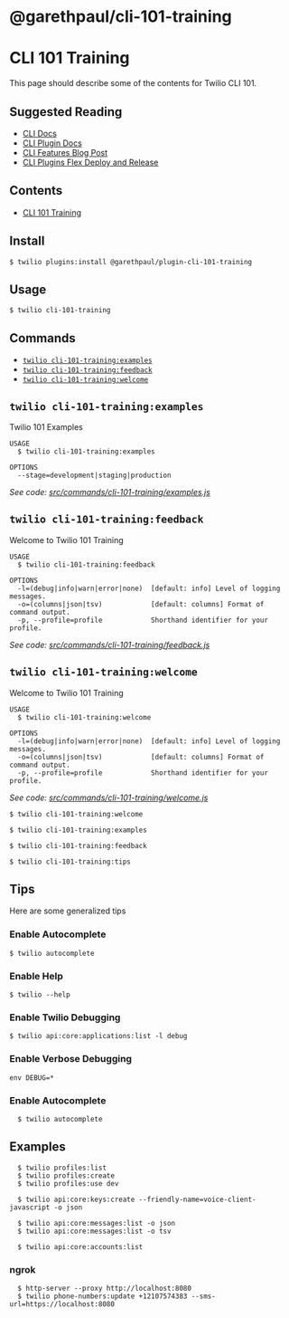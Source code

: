 @garethpaul/cli-101-training
========================

# CLI 101 Training

This page should describe some of the contents for Twilio CLI 101. 

## Suggested Reading

* [CLI Docs](https://www.twilio.com/docs/twilio-cli)
* [CLI Plugin Docs](https://www.twilio.com/docs/twilio-cli/plugins)
* [CLI Features Blog Post](https://www.twilio.com/blog/five-twilio-cli-features-you-should-know-about)
* [CLI Plugins Flex Deploy and Release](https://www.twilio.com/docs/flex/developer/plugins/cli/deploy-and-release)

## Contents

<!-- toc -->
* [CLI 101 Training](#cli-101-training)
<!-- tocstop -->
## Install

```
$ twilio plugins:install @garethpaul/plugin-cli-101-training
```

## Usage

```sh-session
$ twilio cli-101-training
```


## Commands
<!-- commands -->
* [`twilio cli-101-training:examples`](#twilio-cli-101-trainingexamples)
* [`twilio cli-101-training:feedback`](#twilio-cli-101-trainingfeedback)
* [`twilio cli-101-training:welcome`](#twilio-cli-101-trainingwelcome)

## `twilio cli-101-training:examples`

Twilio 101 Examples

```
USAGE
  $ twilio cli-101-training:examples

OPTIONS
  --stage=development|staging|production
```

_See code: [src/commands/cli-101-training/examples.js](https://github.com/garethpaul/plugin-cli-101-training/blob/2.0.1/src/commands/cli-101-training/examples.js)_

## `twilio cli-101-training:feedback`

Welcome to Twilio 101 Training

```
USAGE
  $ twilio cli-101-training:feedback

OPTIONS
  -l=(debug|info|warn|error|none)  [default: info] Level of logging messages.
  -o=(columns|json|tsv)            [default: columns] Format of command output.
  -p, --profile=profile            Shorthand identifier for your profile.
```

_See code: [src/commands/cli-101-training/feedback.js](https://github.com/garethpaul/plugin-cli-101-training/blob/2.0.1/src/commands/cli-101-training/feedback.js)_

## `twilio cli-101-training:welcome`

Welcome to Twilio 101 Training

```
USAGE
  $ twilio cli-101-training:welcome

OPTIONS
  -l=(debug|info|warn|error|none)  [default: info] Level of logging messages.
  -o=(columns|json|tsv)            [default: columns] Format of command output.
  -p, --profile=profile            Shorthand identifier for your profile.
```

_See code: [src/commands/cli-101-training/welcome.js](https://github.com/garethpaul/plugin-cli-101-training/blob/2.0.1/src/commands/cli-101-training/welcome.js)_
<!-- commandsstop -->

```
$ twilio cli-101-training:welcome
```

```
$ twilio cli-101-training:examples
```

```
$ twilio cli-101-training:feedback
```

```
$ twilio cli-101-training:tips
```

## Tips

Here are some generalized tips

### Enable Autocomplete
```
$ twilio autocomplete
```

### Enable Help
```
$ twilio --help
```

### Enable Twilio Debugging

```
$ twilio api:core:applications:list -l debug
```

### Enable Verbose Debugging
```
env DEBUG=*
```

### Enable Autocomplete

```
  $ twilio autocomplete
```

## Examples

```
  $ twilio profiles:list
  $ twilio profiles:create
  $ twilio profiles:use dev

  $ twilio api:core:keys:create --friendly-name=voice-client-javascript -o json
  
  $ twilio api:core:messages:list -o json
  $ twilio api:core:messages:list -o tsv
  
  $ twilio api:core:accounts:list

```

### ngrok
```
  $ http-server --proxy http://localhost:8080
  $ twilio phone-numbers:update +12107574383 --sms-url=https://localhost:8080

```
